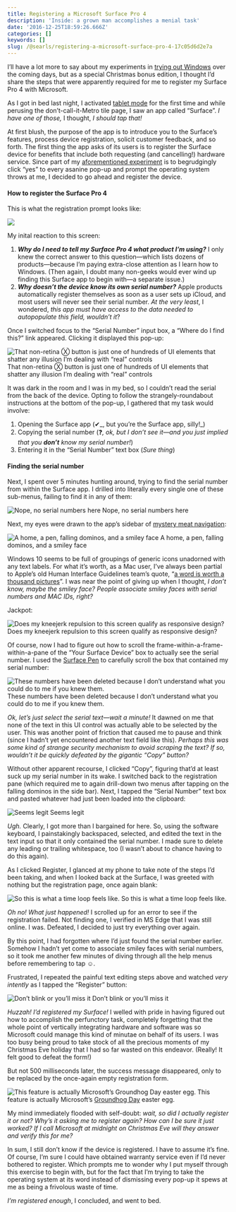 ```yaml
---
title: Registering a Microsoft Surface Pro 4
description: 'Inside: a grown man accomplishes a menial task'
date: '2016-12-25T18:59:26.666Z'
categories: []
keywords: []
slug: /@searls/registering-a-microsoft-surface-pro-4-17c05d6d2e7a
---
```


I’ll have a lot more to say about my experiments in [trying out Windows](https://medium.com/@searls/giving-windows-a-chance-39f4d7f1b93c#.tu03xvkh0) over the coming days, but as a special Christmas bonus edition, I thought I’d share the steps that were apparently required for me to register my Surface Pro 4 with Microsoft.

As I got in bed last night, I activated [tablet mode](https://support.microsoft.com/en-us/help/17210/windows-10-use-your-pc-like-a-tablet) for the first time and while perusing the don’t-call-it-Metro tile page, I saw an app called “Surface”. _I have one of those,_ I thought, _I should tap that!_

At first blush, the purpose of the app is to introduce you to the Surface’s features, process device registration, solicit customer feedback, and so forth. The first thing the app asks of its users is to register the Surface device for benefits that include both requesting (and cancelling!) hardware service. Since part of my [aforementioned experiment](https://medium.com/@searls/giving-windows-a-chance-39f4d7f1b93c#.z6znqibds) is to begrudgingly click “yes” to every asanine pop-up and prompt the operating system throws at me, I decided to go ahead and register the device.

#### How to register the Surface Pro 4

This is what the registration prompt looks like:

![](https://cdn-images-1.medium.com/max/800/1*WVPokFZ_beZBzBAIgc0Uog.jpeg)

My inital reaction to this screen:

1.  **_Why do I need to tell my Surface Pro 4 what product I’m using?_** I only knew the correct answer to this question—which lists dozens of products—because I’m paying extra-close attention as I learn how to Windows. (Then again, I doubt many non-geeks would ever wind up finding this Surface app to begin with—a separate issue.)
2.  **_Why doesn’t the device know its own serial number?_** Apple products automatically register themselves as soon as a user sets up iCloud, and most users will never see their serial number. _At the very least_, I wondered, _this app must have access to the data needed to autopopulate this field, wouldn’t it_?

Once I switched focus to the “Serial Number” input box, a “Where do I find this?” link appeared. Clicking it displayed this pop-up:

![That non-retina Ⓧ button is just one of hundreds of UI elements that shatter any illusion I’m dealing with “real” controls](https://cdn-images-1.medium.com/max/800/1*TlccentskoQaeDfCzvFZbA.jpeg)
That non-retina Ⓧ button is just one of hundreds of UI elements that shatter any illusion I’m dealing with “real” controls

It was dark in the room and I was in my bed, so I couldn’t read the serial from the back of the device. Opting to follow the strangely-roundabout instructions at the bottom of the pop-up, I gathered that my task would involve:

1.  Opening the Surface app (✔︎_, but you’re the Surface app, silly!_)
2.  Copying the serial number (❓_, ok, but I don’t see it—and you just implied that you_ **_don’t_** _know my serial number!_)
3.  Entering it in the “Serial Number” text box (_Sure thing_)

#### Finding the serial number

Next, I spent over 5 minutes hunting around, trying to find the serial number from within the Surface app. I drilled into literally every single one of these sub-menus, failing to find it in any of them:

![Nope, no serial numbers here](https://cdn-images-1.medium.com/max/800/1*_2BSLGdZVZc65rPfxjWeTg.jpeg)
Nope, no serial numbers here

Next, my eyes were drawn to the app’s sidebar of [mystery meat navigation](https://en.wikipedia.org/wiki/Mystery_meat_navigation):

![A home, a pen, falling dominos, and a smiley face](https://cdn-images-1.medium.com/max/800/1*3oyX70V35uAfcdF7KjmA8Q.jpeg)
A home, a pen, falling dominos, and a smiley face

Windows 10 seems to be full of groupings of generic icons unadorned with any text labels. For what it’s worth, as a Mac user, I’ve always been partial to Apple’s old Human Interface Guidelines team’s quote, “[a word is worth a thousand pictures](http://www.asktog.com/columns/038MacUITrends.html)”. I was near the point of giving up when I thought, _I don’t know, maybe the smiley face? People associate smiley faces with serial numbers and MAC IDs, right?_

Jackpot:

![Does my kneejerk repulsion to this screen qualify as responsive design?](https://cdn-images-1.medium.com/max/800/1*0nOn2Ghdk_3oHV3gwYaNQw.jpeg)
Does my kneejerk repulsion to this screen qualify as responsive design?

Of course, now I had to figure out how to scroll the frame-within-a-frame-within-a-pane of the “Your Surface Device” box to actually see the serial number. I used the [Surface Pen](https://www.microsoftstore.com/store/msusa/en_US/pdp/Surface-Pen/productID.325724000) to carefully scroll the box that contained my serial number:

![These numbers have been deleted because I don’t understand what you could do to me if you knew them.](https://cdn-images-1.medium.com/max/800/1*DDHCKWkiaid90DRjoDYq5g.jpeg)
These numbers have been deleted because I don’t understand what you could do to me if you knew them.

_Ok, let’s just select the serial text—wait a minute!_ It dawned on me that none of the text in this UI control was actually able to be selected by the user. This was another point of friction that caused me to pause and think (since I hadn’t yet encountered another text field like this). _Perhaps this was some kind of strange security mechanism to avoid scraping the text?_ _If so, wouldn’t it be quickly defeated by the gigantic “Copy” button?_

Without other apparent recourse, I clicked “Copy”, figuring that’d at least suck up my serial number in its wake. I switched back to the registration pane (which required me to again drill-down two menus after tapping on the falling dominos in the side bar). Next, I tapped the “Serial Number” text box and pasted whatever had just been loaded into the clipboard:

![Seems legit](https://cdn-images-1.medium.com/max/800/1*Z5HeYaClq92rzBc4_L-83w.jpeg)
Seems legit

_Ugh._ Clearly, I got more than I bargained for here. So, using the software keyboard, I painstakingly backspaced, selected, and edited the text in the text input so that it only contained the serial number. I made sure to delete any leading or trailing whitespace, too (I wasn’t about to chance having to do this again).

As I clicked Register, I glanced at my phone to take note of the steps I’d been taking, and when I looked back at the Surface, I was greeted with nothing but the registration page, once again blank:

![So this is what a time loop feels like.](https://cdn-images-1.medium.com/max/800/1*VqK_7PG0tvtH2ERuthZKqw.jpeg)
So this is what a time loop feels like.

_Oh no! What just happened!_ I scrolled up for an error to see if the registration failed. Not finding one, I verified in MS Edge that I was still online. I was. Defeated, I decided to just try everything over again.

By this point, I had forgotten where I’d just found the serial number earlier. Somehow I hadn’t yet come to associate smiley faces with serial numbers, so it took me another few minutes of diving through all the help menus before remembering to tap ☺︎.

Frustrated, I repeated the painful text editing steps above and watched _very intently_ as I tapped the “Register” button:

![Don’t blink or you’ll miss it](https://cdn-images-1.medium.com/max/800/1*AKrkJKLIivqbmhOD7HuSNQ.jpeg)
Don’t blink or you’ll miss it

_Huzzah! I’d registered my Surface!_ I welled with pride in having figured out how to accomplish the perfunctory task, completely forgetting that the whole point of vertically integrating hardware and software was so Microsoft could manage this kind of minutae on behalf of its users. I was too busy being proud to take stock of all the precious moments of my Christmas Eve holiday that I had so far wasted on this endeavor. (Really! It felt good to defeat the form!)

But not 500 milliseconds later, the success message disappeared, only to be replaced by the once-again empty registration form.

![This feature is actually Microsoft’s [Groundhog Day](http://imgur.com/47l7tAF) easter egg.](https://cdn-images-1.medium.com/max/800/1*VqK_7PG0tvtH2ERuthZKqw.jpeg)
This feature is actually Microsoft’s [Groundhog Day](http://imgur.com/47l7tAF) easter egg.

My mind immediately flooded with self-doubt: _wait, so did I actually register it or not? Why’s it asking me to register again? How can I be sure it just worked? If I call Microsoft at midnight on Christmas Eve will they answer and verify this for me?_

In sum, I still don’t know if the device is registered. I have to assume it’s fine. Of course, I’m sure I could have obtained warranty service even if I’d never bothered to register. Which prompts me to wonder why I put myself through this exercise to begin with, but for the fact that I’m trying to take the operating system at its word instead of dismissing every pop-up it spews at me as being a frivolous waste of time.

_I’m registered enough_, I concluded, and went to bed.